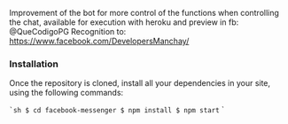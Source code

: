 Improvement of the bot for more control of the functions when controlling the chat, available for execution with heroku and preview in fb: @QueCodigoPG
Recognition to: https://www.facebook.com/DevelopersManchay/

### Installation

Once the repository is cloned, install all your dependencies in your site, using the following commands:

`` `sh
$ cd facebook-messenger
$ npm install
$ npm start
`` `
